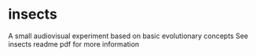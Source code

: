 # insects
A small audiovisual experiment based on basic evolutionary concepts
See insects readme pdf for more information

